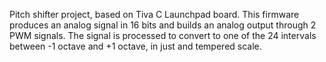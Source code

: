 Pitch shifter project, based on Tiva C Launchpad board. This firmware produces an analog signal in 16 bits and builds an analog output through 2 PWM signals. The signal is processed to convert to one of the 24 intervals between -1 octave and +1 octave, in just and tempered scale. 
